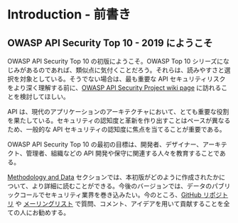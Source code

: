 Introduction - 前書き
============

## OWASP API Security Top 10 - 2019 にようこそ

OWASP API Security Top 10 の初版にようこそ。OWASP Top 10 シリーズになじみがあるのであれば、類似点に気付くことだろう。それらは、読みやすさと選択を対象としている。そうでない場合は、最も重要な API セキュリティリスクをより深く理解する前に、[OWASP API Security Project wiki page][1] に訪れることを検討してほしい。

API は、現代のアプリケーションのアーキテクチャにおいて、とても重要な役割を果たしている。セキュリティの認知度と革新を作り出すことはペースが異なるため、一般的な API セキュリティの認知度に焦点を当てることが重要である。

OWASP API Security Top 10 の最初の目標は、開発者、デザイナー、アーキテクト、管理者、組織などの API 開発や保守に関連する人々を教育することである。

[Methodology and Data][2] セクションでは、本初版がどのように作成されたかについて、より詳細に読むことができる。今後のバージョンでは、データのパブリックコールでセキュリティ業界を巻き込みたい。今のところ、[GitHub リポジトリ][3] や [メーリングリスト][4] で質問、コメント、アイデアを用いて貢献することを全ての人にお勧めする。

[1]: https://www.owasp.org/index.php/OWASP_API_Security_Project
[2]: ./0xd0-about-data.md
[3]: https://github.com/OWASP/API-Security
[4]: https://groups.google.com/a/owasp.org/forum/#!forum/api-security-project
